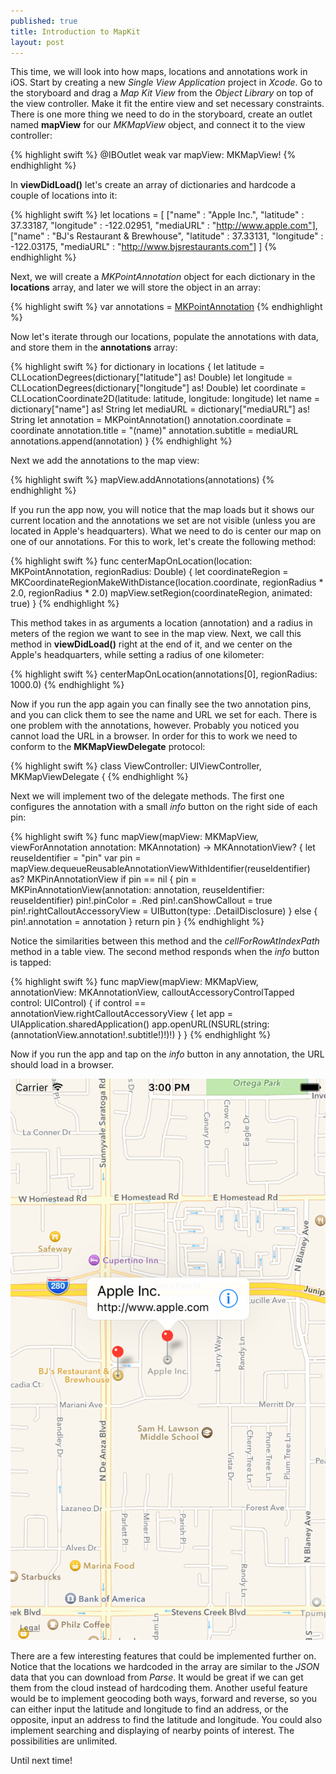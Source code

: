 ```yaml
---
published: true
title: Introduction to MapKit
layout: post
---
```

This time, we will look into how maps, locations and annotations work in iOS. Start by creating a new _Single View Application_ project in _Xcode_. Go to the storyboard and drag a _Map Kit View_ from the _Object Library_ on top of the view controller. Make it fit the entire view and set necessary constraints. There is one more thing we need to do in the storyboard, create an outlet named __mapView__ for our _MKMapView_ object, and connect it to the view controller:

{% highlight swift %}
@IBOutlet weak var mapView: MKMapView!
{% endhighlight %}

In __viewDidLoad()__ let's create an array of dictionaries and hardcode a couple of locations into it:

{% highlight swift %}
let locations = [
    ["name" : "Apple Inc.",
    "latitude" : 37.33187,
    "longitude" : -122.02951,
    "mediaURL" : "http://www.apple.com"],
    ["name" : "BJ's Restaurant & Brewhouse",
    "latitude" : 37.33131,
    "longitude" : -122.03175,
    "mediaURL" : "http://www.bjsrestaurants.com"]
]
{% endhighlight %}

Next, we will create a _MKPointAnnotation_ object for each dictionary in the __locations__ array, and later we will store the object in an array:

{% highlight swift %}
var annotations = [MKPointAnnotation]()
{% endhighlight %}

Now let's iterate through our locations, populate the annotations with data, and store them in the __annotations__ array:

{% highlight swift %}
for dictionary in locations {
    let latitude = CLLocationDegrees(dictionary["latitude"] as! Double)
    let longitude = CLLocationDegrees(dictionary["longitude"] as! Double)
    let coordinate = CLLocationCoordinate2D(latitude: latitude, longitude: longitude)
    let name = dictionary["name"] as! String
    let mediaURL = dictionary["mediaURL"] as! String
    let annotation = MKPointAnnotation()
    annotation.coordinate = coordinate
    annotation.title = "\(name)"
    annotation.subtitle = mediaURL
    annotations.append(annotation)
}
{% endhighlight %}

Next we add the annotations to the map view:

{% highlight swift %}
mapView.addAnnotations(annotations)
{% endhighlight %}

If you run the app now, you will notice that the map loads but it shows our current location and the annotations we set are not visible (unless you are located in Apple's headquarters). What we need to do is center our map on one of our annotations. For this to work, let's create the following method:

{% highlight swift %}
func centerMapOnLocation(location: MKPointAnnotation, regionRadius: Double) {
    let coordinateRegion = MKCoordinateRegionMakeWithDistance(location.coordinate,
        regionRadius * 2.0, regionRadius * 2.0)
    mapView.setRegion(coordinateRegion, animated: true)
}
{% endhighlight %}

This method takes in as arguments a location (annotation) and a radius in meters of the region we want to see in the map view. Next, we call this method in __viewDidLoad()__ right at the end of it, and we center on the Apple's headquarters, while setting a radius of one kilometer:

{% highlight swift %}
centerMapOnLocation(annotations[0], regionRadius: 1000.0)
{% endhighlight %}

Now if you run the app again you can finally see the two annotation pins, and you can click them to see the name and URL we set for each. There is one problem with the annotations, however. Probably you noticed you cannot load the URL in a browser. In order for this to work we need to conform to the __MKMapViewDelegate__ protocol:

{% highlight swift %}
class ViewController: UIViewController, MKMapViewDelegate {
{% endhighlight %}

Next we will implement two of the delegate methods. The first one configures the annotation with a small _info_ button on the right side of each pin:

{% highlight swift %}
func mapView(mapView: MKMapView, viewForAnnotation annotation: MKAnnotation) -> MKAnnotationView? {
    let reuseIdentifier = "pin"
    var pin = mapView.dequeueReusableAnnotationViewWithIdentifier(reuseIdentifier) as? MKPinAnnotationView
    if pin == nil {
        pin = MKPinAnnotationView(annotation: annotation, reuseIdentifier: reuseIdentifier) 
        pin!.pinColor = .Red
        pin!.canShowCallout = true
        pin!.rightCalloutAccessoryView = UIButton(type: .DetailDisclosure)
    } else {
        pin!.annotation = annotation
    }
    return pin
}
{% endhighlight %}

Notice the similarities between this method and the _cellForRowAtIndexPath_ method in a table view. The second method responds when the _info_ button is tapped:

{% highlight swift %}
func mapView(mapView: MKMapView, annotationView: MKAnnotationView, calloutAccessoryControlTapped control: UIControl) {
    if control == annotationView.rightCalloutAccessoryView {
        let app = UIApplication.sharedApplication()
        app.openURL(NSURL(string: (annotationView.annotation!.subtitle!)!)!)
    }
}
{% endhighlight %}

Now if you run the app and tap on the _info_ button in any annotation, the URL should load in a browser.

![alt text](https://github.com/mhorga/mhorga.github.io/raw/master/images/simulator3.png "MapKit")

There are a few interesting features that could be implemented further on. Notice that the locations we hardcoded in the array are similar to the _JSON_ data that you can download from _Parse_. It would be great if we can get them from the cloud instead of hardcoding them. Another useful feature would be to implement geocoding both ways, forward and reverse, so you can either input the latitude and longitude to find an address, or the opposite, input an address to find the latitude and longitude. You could also implement searching and displaying of nearby points of interest. The possibilities are unlimited.

Until next time!
